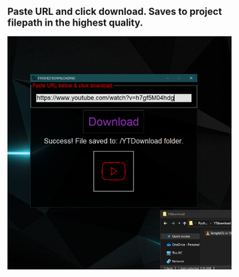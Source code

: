 ## Paste URL and click download. Saves to project filepath in the highest quality.
![](/screenshot/yt-dl.png)

